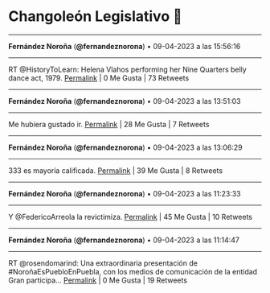 # Changoleón Legislativo 🙈
*****
**Fernández Noroña** (**@fernandeznorona**) • 09-04-2023 a las 15:56:16
*****
RT @HistoryToLearn: Helena Vlahos performing her Nine Quarters belly dance act, 1979.
[Permalink](https://twitter.com/fernandeznorona/status/1645214074282622977) | 0 Me Gusta | 73 Retweets
*****
**Fernández Noroña** (**@fernandeznorona**) • 09-04-2023 a las 13:51:03
*****
Me hubiera gustado ir.
[Permalink](https://twitter.com/fernandeznorona/status/1645182563173150720) | 28 Me Gusta | 7 Retweets
*****
**Fernández Noroña** (**@fernandeznorona**) • 09-04-2023 a las 13:06:29
*****
333 es mayoría calificada.
[Permalink](https://twitter.com/fernandeznorona/status/1645171347067228166) | 39 Me Gusta | 8 Retweets
*****
**Fernández Noroña** (**@fernandeznorona**) • 09-04-2023 a las 11:23:33
*****
Y @FedericoArreola la revictimiza.
[Permalink](https://twitter.com/fernandeznorona/status/1645145440982122499) | 45 Me Gusta | 10 Retweets
*****
**Fernández Noroña** (**@fernandeznorona**) • 09-04-2023 a las 11:14:47
*****
RT @rosendomarind: Una extraordinaria presentación de #NoroñaEsPuebloEnPuebla, con los medios de comunicación de la entidad 
Gran participa…
[Permalink](https://twitter.com/fernandeznorona/status/1645143237777145858) | 0 Me Gusta | 19 Retweets